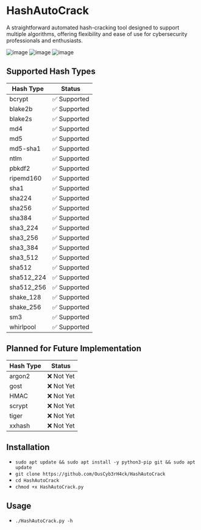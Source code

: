 # HashAutoCrack
A straightforward automated hash-cracking tool designed to support multiple algorithms, offering flexibility and ease of use for cybersecurity professionals and enthusiasts.

![image](https://github.com/user-attachments/assets/cbbfa840-9148-433e-b8cd-06bf623626b3)
![image](https://github.com/user-attachments/assets/4e090c27-7eab-4ea7-9eb8-7cef74bc7d45)
![image](https://github.com/user-attachments/assets/a0b2ec96-552e-448b-88dc-d9b09e68dd3f)

## Supported Hash Types

| Hash Type       | Status      |
|-----------------|-------------|
| bcrypt          | ✅ Supported |
| blake2b         | ✅ Supported |
| blake2s         | ✅ Supported |
| md4             | ✅ Supported |
| md5             | ✅ Supported |
| md5-sha1        | ✅ Supported |
| ntlm            | ✅ Supported |
| pbkdf2          | ✅ Supported |
| ripemd160       | ✅ Supported |
| sha1            | ✅ Supported |
| sha224          | ✅ Supported |
| sha256          | ✅ Supported |
| sha384          | ✅ Supported |
| sha3_224        | ✅ Supported |
| sha3_256        | ✅ Supported |
| sha3_384        | ✅ Supported |
| sha3_512        | ✅ Supported |
| sha512          | ✅ Supported |
| sha512_224      | ✅ Supported |
| sha512_256      | ✅ Supported |
| shake_128       | ✅ Supported |
| shake_256       | ✅ Supported |
| sm3             | ✅ Supported |
| whirlpool       | ✅ Supported |

## Planned for Future Implementation

| Hash Type       | Status       |
|-----------------|--------------|
| argon2          | ❌ Not Yet   |
| gost            | ❌ Not Yet   |
| HMAC            | ❌ Not Yet   |
| scrypt          | ❌ Not Yet   |
| tiger           | ❌ Not Yet   |
| xxhash          | ❌ Not Yet   |

## Installation
- `sudo apt update && sudo apt install -y python3-pip git && sudo apt update`
- `git clone https://github.com/OusCyb3rH4ck/HashAutoCrack`
- `cd HashAutoCrack`
- `chmod +x HashAutoCrack.py`

## Usage
- `./HashAutoCrack.py -h`
